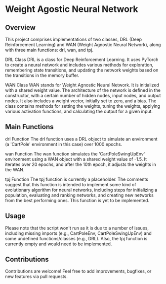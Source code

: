 # Weight Agostic Neural Network

## Overview
This project comprises implementations of two classes, DRL (Deep Reinforcement Learning) and WAN (Weight Agnostic Neural Network), along with three main functions: drl, wan, and tpj.

DRL Class
DRL is a class for Deep Reinforcement Learning. It uses PyTorch to create a neural network and includes various methods for exploration, remembering state transitions, and updating the network weights based on the transitions in the memory buffer.

WAN Class
WAN stands for Weight Agnostic Neural Network. It is initialized with a shared weight value. The architecture of the network is defined in the constructor, with a certain number of hidden nodes, input nodes, and output nodes. It also includes a weight vector, initially set to zero, and a bias. The class contains methods for setting the weights, tuning the weights, applying various activation functions, and calculating the output for a given input.

## Main Functions
drl Function
The drl function uses a DRL object to simulate an environment (a 'CartPole' environment in this case) over 1000 epochs.

wan Function
The wan function simulates the 'CartPoleSwingUpEnv' environment using a WAN object with a shared weight value of -1.5. It iterates over 20 epochs, and after the 10th epoch, it adjusts the weights in the WAN.

tpj Function
The tpj function is currently a placeholder. The comments suggest that this function is intended to implement some kind of evolutionary algorithm for neural networks, including steps for initializing a population, evaluating and ranking networks, and creating new networks from the best performing ones. This function is yet to be implemented.

## Usage
Please note that the script won't run as it is due to a number of issues, including missing imports (e.g., CartPoleEnv, CartPoleSwingUpEnv) and some undefined functions/classes (e.g., DRL). Also, the tpj function is currently empty and would need to be implemented.

## Contributions
Contributions are welcome! Feel free to add improvements, bugfixes, or new features via pull requests.